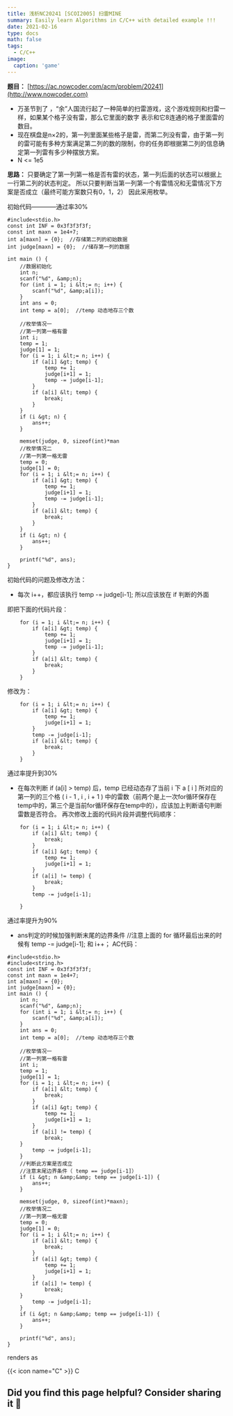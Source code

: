 ```yaml
---
title: 浅析NC20241 [SCOI2005] 扫雷MINE
summary: Easily learn Algorithms in C/C++ with detailed example !!!
date: 2021-02-16
type: docs
math: false
tags:
  - C/C++
image:
  caption: 'game'
---
```


**题目：**
[https://ac.nowcoder.com/acm/problem/20241](http://www.nowcoder.com) 
- 万圣节到了 ，“余”人国流行起了一种简单的扫雷游戏，这个游戏规则和扫雷一样，如果某个格子没有雷，那么它里面的数字 表示和它8连通的格子里面雷的数目。
- 现在棋盘是n×2的，第一列里面某些格子是雷，而第二列没有雷，由于第一列的雷可能有多种方案满足第二列的数的限制，你的任务即根据第二列的信息确定第一列雷有多少种摆放方案。
- N &lt;= 1e5

**思路：**
只要确定了第一列第一格是否有雷的状态，第一列后面的状态可以根据上一行第二列的状态判定。
所以只要判断当第一列第一个有雷情况和无雷情况下方案是否成立（最终可能方案数只有0，1，2）
因此采用枚举。

初始代码————通过率30%

```
#include<stdio.h>
const int INF = 0x3f3f3f3f;
const int maxn = 1e4+7;
int a[maxn] = {0};  //存储第二列的初始数据
int judge[maxn] = {0};  //储存第一列的数据
 
int main () {
    //数据初始化
    int n;
    scanf("%d", &amp;n);
    for (int i = 1; i &lt;= n; i++) {
        scanf("%d", &amp;a[i]);
    }
    int ans = 0;
    int temp = a[0];  //temp 动态地存三个数
    
    //枚举情况一
    //第一列第一格有雷
    int i;
    temp = 1;  
    judge[1] = 1;
    for (i = 1; i &lt;= n; i++) {
        if (a[i] &gt; temp) {
            temp += 1;
            judge[i+1] = 1;
            temp -= judge[i-1];
        }
        if (a[i] &lt; temp) {
            break;
        }
    }
    if (i &gt; n) {
        ans++;
    }
     
    memset(judge, 0, sizeof(int)*man
    //枚举情况二
    //第一列第一格无雷
    temp = 0;
    judge[1] = 0;
    for (i = 1; i &lt;= n; i++) {
        if (a[i] &gt; temp) {
            temp += 1;
            judge[i+1] = 1;
            temp -= judge[i-1];
        }
        if (a[i] &lt; temp) {
            break;
        }
    }
    if (i &gt; n) {
        ans++;
    }
     
    printf("%d", ans);
}
```
初始代码的问题及修改方法：
- 每次 i++，都应该执行 temp -= judge[i-1]; 所以应该放在 if 判断的外面 

即把下面的代码片段：
```
    for (i = 1; i &lt;= n; i++) {
        if (a[i] &gt; temp) {
            temp += 1;
            judge[i+1] = 1;
            temp -= judge[i-1];
        }
        if (a[i] &lt; temp) {
            break;
        }
    }
```
修改为：
```
    for (i = 1; i &lt;= n; i++) {
        if (a[i] &gt; temp) {
            temp += 1;
            judge[i+1] = 1;
        }
        temp -= judge[i-1];
        if (a[i] &lt; temp) {
            break;
        }
    }
```
通过率提升到30%
- 在每次判断 if (a[i] &gt; temp) 后，temp 已经动态存了当前 i 下 a [ i ] 所对应的第一列的三个格 ( i - 1 , i , i + 1 ) 中的雷数（前两个是上一次for循环保存在temp中的，第三个是当前for循环保存在temp中的），应该加上判断语句判断雷数是否符合。
再次修改上面的代码片段并调整代码顺序：
```
    for (i = 1; i &lt;= n; i++) {
        if (a[i] &lt; temp) {
            break;
        }      
        if (a[i] &gt; temp) {
            temp += 1;
            judge[i+1] = 1;
        }
        if (a[i] != temp) {
            break;
        }
        temp -= judge[i-1];

    }
```
通过率提升为90%

- ans判定的时候加强判断末尾的边界条件
  //注意上面的 for 循环最后出来的时候有 temp -= judge[i-1];  和  i++；
AC代码：

```
#include<stdio.h>
#include<string.h>
const int INF = 0x3f3f3f3f;
const int maxn = 1e4+7;
int a[maxn] = {0};
int judge[maxn] = {0};
int main () {
    int n;
    scanf("%d", &amp;n);
    for (int i = 1; i &lt;= n; i++) {
        scanf("%d", &amp;a[i]);
    }
    int ans = 0;
    int temp = a[0];  //temp 动态地存三个数
 
    //枚举情况一
    //第一列第一格有雷
    int i;
    temp = 1; 
    judge[1] = 1;
    for (i = 1; i &lt;= n; i++) {
        if (a[i] &lt; temp) {
            break;
        }
        if (a[i] &gt; temp) {
            temp += 1;
            judge[i+1] = 1;
        }
        if (a[i] != temp) {
        	break;
	}	 
        temp -= judge[i-1];
    }
    //判断此方案是否成立 
    //注意末尾边界条件（ temp == judge[i-1]）
    if (i &gt; n &amp;&amp; temp == judge[i-1]) {
        ans++;
    }
 
    memset(judge, 0, sizeof(int)*maxn);
    //枚举情况二
    //第一列第一格无雷
    temp = 0;
    judge[1] = 0;
    for (i = 1; i &lt;= n; i++) {
        if (a[i] &lt; temp) {
            break;
        }
        if (a[i] &gt; temp) {
            temp += 1;
            judge[i+1] = 1;
        }
        if (a[i] != temp) {
        	break;
	} 	
        temp -= judge[i-1];
    }
    if (i &gt; n &amp;&amp; temp == judge[i-1]) {
        ans++;
    }
 
    printf("%d", ans);
}
```


renders as

{{< icon name="C" >}} C

## Did you find this page helpful? Consider sharing it 🙌
